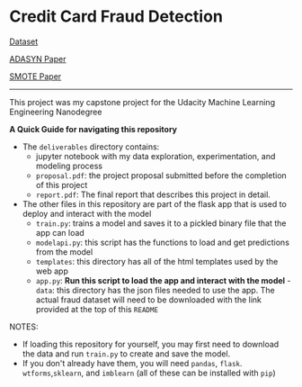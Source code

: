 # Credit Card Fraud Detection

[Dataset](https://drive.google.com/file/d/1CTAlmlREFRaEN3NoHHitewpqAtWS5cVQ/view)

[ADASYN Paper](http://scholar.google.com/scholar_url?url=https://sci2s.ugr.es/keel/pdf/algorithm/congreso/2008-He-ieee.pdf&hl=en&sa=X&scisig=AAGBfm1uJ1FIWcOyYTHBq1effUALxWAmHg&nossl=1&oi=scholarr)

[SMOTE Paper](https://arxiv.org/pdf/1106.1813)

___

This project was my capstone project for the Udacity Machine Learning Engineering Nanodegree

**A Quick Guide for navigating this repository**

- The `deliverables` directory contains:
    - jupyter notebook with my data exploration, experimentation, and modeling process
    - `proposal.pdf`: the project proposal submitted before the completion of this project
    - `report.pdf`: The final report that describes this project in detail.
- The other files in this repository are part of the flask app that is used to deploy and interact with the model
    - `train.py`: trains a model and saves it to a pickled binary file that the app can load
    - `modelapi.py`: this script has the functions to load and get predictions from the model
    - `templates`: this directory has all of the html templates used by the web app 
    - `app.py`: **Run this script to load the app and interact with the model**
    -`data`: this directory has the json files needed to use the app. The actual fraud dataset will need to be downloaded
    with the link provided at the top of this `README`
    
 NOTES: 
 - If loading this repository for yourself, you may first need to download the data and run `train.py` to create and save the model.
 - If you don't already have them, you will need `pandas`, `flask`. `wtforms`,`sklearn`, and `imblearn`
 (all of these can be installed with `pip`)
 
